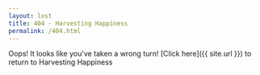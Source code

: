 ```yaml
---
layout: lost
title: 404 - Harvesting Happiness
permalink: /404.html
---
```


Oops! It looks like you've taken a wrong turn! [Click here]({{ site.url }}) to return to Harvesting Happiness